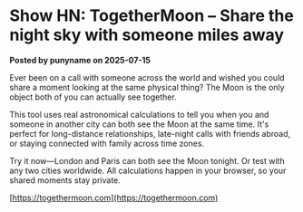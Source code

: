 # Show HN: TogetherMoon – Share the night sky with someone miles away

**Posted by punyname on 2025-07-15**

Ever been on a call with someone across the world and wished you could share a moment looking at the same physical thing? The Moon is the only object both of you can actually see together.

This tool uses real astronomical calculations to tell you when you and someone in another city can both see the Moon at the same time. It's perfect for long-distance relationships, late-night calls with friends abroad, or staying connected with family across time zones.

Try it now—London and Paris can both see the Moon tonight. Or test with any two cities worldwide. All calculations happen in your browser, so your shared moments stay private.

[https://togethermoon.com](https://togethermoon.com)